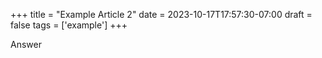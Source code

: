 +++
title = "Example Article 2"
date = 2023-10-17T17:57:30-07:00
draft = false
tags = ['example']
+++

Answer
